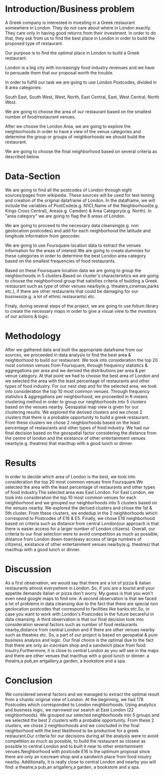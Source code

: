 # Introduction/Business problem

A Greek company is interested in investing in a Greek restaurant somewhere in London. They do not care about where in London exactly. They care only in having good returns from their investment. In order to do that, they ask from us to find the best place in London in order to build the proposed type of restaurant.

Our purpose is to find the optimal place in London to build a Greek restaurant.

London is a big city with increasingly food industry revenues and we have to persuade them that our proposal worth the trouble.

In order to fulfill our task we are going to use London Postcodes, divided in 8 area categories:

South East, South West, West, North, East Central, East, West Central, North West.

We are going to choose the area of our restaurant based on the smallest number of food/restaurant venues.

After we choose the London Area, we are going to explore the neighborhoods in order to have a view of the venue categories and determine the group or groups of neighborhoods we should build the restaurant.

We are going to choose the final neighborhood based on several criteria as described below.


# Data-Section
We are going to find all the postcodes of London through eight sources/pages from wikipedia. These sources will be used for text mining and creation of the original dataframe of London. In the dataframe, we will include the variables of PostCode(e.g. N1C),Name of the Neighborhood(e.g. Kings Cross Central), Area(e.g. Camden) & Area Category(e.g. North). In "area category" we are going to flag the 8 areas of London.

We are going to proceed to the necessary data cleansing(e.g. non geolocation postcodes) and add for each neighborhood the latitude and longitude information from geocoder.

We are going to use Foursquare location data to extract the venues information for the areas of interest.We are going to create dummies for these categories in order to determine the best London area category based on the smallest frequencies of food restaurants.

Based on these Foursquare location data we are going to group the neighborhoods in 5 clusters.Based on cluster's characteristics we are going to choose the neighborhood group that satisfies criteria of building a Greek restaurant such as type of other venues nearby(e.g. theaters,cinemas,parks etc.), if there are other restaurants that could be damaging for our business(e.g. a lot of ethnic restaurants) etc.

Finaly, during several steps of the project, we are going to use folium library to create the necessary maps in order to give a visual view to the investors of our actions & logic.



# Methodology
After we gathered data and built the appropriate dataframe from our sources, we proceeded in data analysis to find the best area & neighborhood to build our restaurant. We took into consideration the top 20 most common venues from Foursquare, through frequency statistics & aggregations per area and we derived the distributions per area & per venue category. At that point we had to choose the best area of London and we selected the area with the least percentage of restaurants and other types of food industry. 
For our next step and for the selected area, we took into consideration the top 10 most common venues. Through frequency statistics & aggregations per neighborhood, we proceeded in K-means clustering method in order to group our neighborhoods into 5 clusters based on the venues nearby. Geospatial map view is given for our clustering results. We explored the derived clusters and we chose 2 clusters that there is a probable opportunity to build a greek restaurant. From these clusters we chose 2 neighborhoods based on the least percentage of restaurants and other types of food industry. We had our final decision based on the geospatial factor considering the distance from the centre of london and the existance of other entertainment venues nearby(e.g. theatres) that macthup with a good lunch or dinner.


# Results
In order to decide which area of London is the best, we took into consideration the top 20 most common venues from Foursquare.We selected the area with the least percentage of restaurants and other types of food industry.The selected area was East London.
For East London, we took into consideration the top 10 most common venues for each neighborhood and we grouped our neighborhoods into 5 clusters based on the venues nearby. We explored the derived clusters and chose the 1st & 5th cluster. From these clusters, we endedup in the 2 neighborhoods which correspond to Postcodes of E16 & E5. Finally, we chose E16 neighborhood based on criteria such as distance from central London(our approach is that there is easier access for a larger number of London citizens). Overall, our criteria to our final selection were to avoid competition as much as possible, distance from London down-town(easy access of large numbers of citizens), existance of other entertainment venues nearby(e.g. theatres) that macthup with a good lunch or dinner.


# Discussion
As a first observation, we would say that there are a lot of pizza & italian restaurants almost everywhere in London. So, if you are a tourist and your appetite demands italian or pizza don't worry. My guess is that you won't even need google maps to find one.
A second observation is that we faced a lot of problems in data cleansing due to the fact that there are special non geolocation postcodes that correspond to facilities like banks etc.So, in case you want to work with London's Postcodes in the future becareful in data cleansing.
A third observation is that our final decision took into consideration several factors such as number of food restaurants nearby,distance from central London and if there are other venues nearby such as theatres etc. So, a part of our project is based on geospatial & pure business analysis and logic.
Our final choice is the optimal due to the fact that there are only an icecream shop and a sandwich place from food insutry.Furthermore, it is close to central London as you will see in the maps and there are other venues that macthup with a good lunch or dinner: a theatre,a pub,an artgallery,a garden, a bookstore and a spa.


# Conclusion
We considered several factors and we managed to extract the optimal result from a chaotic original view of London. At the beginning, we had 178 Postcodes which corresponded to London neighborhoods. Using analytics and business logic, we narrowed our search at East London (22 neighborhoods). We grouped our selected neighborhoods into 5 groups and we selected the best 2 clusters with a probable opportunity. From these 2 clusters, we chose 2 neighborhoods and we concluded in the final neighborhood with the best likelihood to be productive for a greek restaurant.Our criteria for our decisions during all the analysis were to avoid competition as much as possible, to build the restaurant as closest as possible to central London and to built it near to other entertainment venues.Neighborhood with postcode E16 is the optimum proposal since there are only an icecream shop and a sandwich place from food insutry nearby. Additionally, it is really close to central London and nearby you will find: a theatre,a pub,an artgallery,a garden, a bookstore and a spa.
